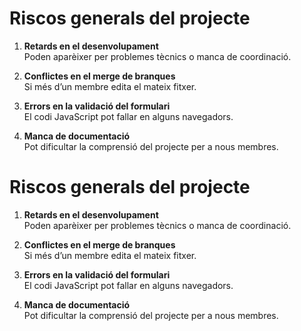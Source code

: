 # Riscos generals del projecte

1. **Retards en el desenvolupament**  
   Poden aparèixer per problemes tècnics o manca de coordinació.

2. **Conflictes en el merge de branques**  
   Si més d’un membre edita el mateix fitxer.

3. **Errors en la validació del formulari**  
   El codi JavaScript pot fallar en alguns navegadors.

4. **Manca de documentació**  
   Pot dificultar la comprensió del projecte per a nous membres.

# Riscos generals del projecte

1. **Retards en el desenvolupament**  
   Poden aparèixer per problemes tècnics o manca de coordinació.

2. **Conflictes en el merge de branques**  
   Si més d’un membre edita el mateix fitxer.

3. **Errors en la validació del formulari**  
   El codi JavaScript pot fallar en alguns navegadors.

4. **Manca de documentació**  
   Pot dificultar la comprensió del projecte per a nous membres.
